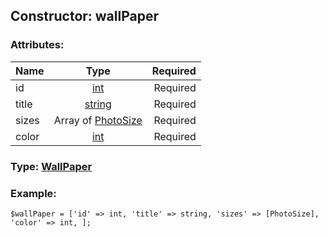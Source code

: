 ## Constructor: wallPaper  

### Attributes:

| Name     |    Type       | Required |
|----------|:-------------:|---------:|
|id|[int](../types/int.md) | Required|
|title|[string](../types/string.md) | Required|
|sizes|Array of [PhotoSize](../types/PhotoSize.md) | Required|
|color|[int](../types/int.md) | Required|


### Type: [WallPaper](../types/WallPaper.md)

### Example:


```
$wallPaper = ['id' => int, 'title' => string, 'sizes' => [PhotoSize], 'color' => int, ];
```